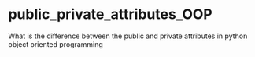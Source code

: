 # public_private_attributes_OOP
What is the difference between the public and private attributes in python object oriented programming
